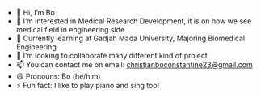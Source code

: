 - 👋 Hi, I’m Bo
- 👀 I’m interested in Medical Research Development, it is on how we see medical field in engineering side
- 🌱 Currently learning at Gadjah Mada University, Majoring Biomedical Engineering
- 💞️ I’m looking to collaborate many different kind of project 
- 📫 You can contact me on email: christianboconstantine23@gmail.com
- 😄 Pronouns: Bo (he/him)
- ⚡ Fun fact: I like to play piano and sing too!

<!---
Constantine-cm/Constantine-cm is a ✨ special ✨ repository because its `README.md` (this file) appears on your GitHub profile.
You can click the Preview link to take a look at your changes.
--->
